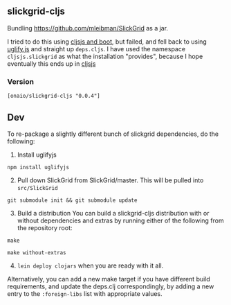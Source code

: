 ## slickgrid-cljs
Bundling https://github.com/mleibman/SlickGrid as a jar.

I tried to do this using [cljsjs and boot](https://github.com/cljsjs/packages/wiki/Creating-Packages), but failed, and fell back to using [uglify.js](http://lisperator.net/uglifyjs/) and straight up `deps.cljs`.
I have used the namespace `cljsjs.slickgrid` as what the installation "provides", because I hope eventually this ends up in [cljsjs](http://cljsjs.github.io)

### Version
```
[onaio/slickgrid-cljs "0.0.4"]
```

## Dev

To re-package a slightly different bunch of slickgrid dependencies, do the following:

1. Install uglifyjs
```
npm install uglifyjs
```

2. Pull down SlickGrid from SlickGrid/master. This will be pulled into `src/SlickGrid`
```
git submodule init && git submodule update
```

3. Build a distribution
You can build a slickgrid-cljs distribution with or without dependencies and extras by running either of the following from the repository root:

```
make
```

```
make without-extras
```

4. `lein deploy clojars` when you are ready with it all.

Alternatively, you can add a new make target if you have different build requirements, and update the deps.clj correspondingly, by adding a new entry to the `:foreign-libs` list with appropriate values.


